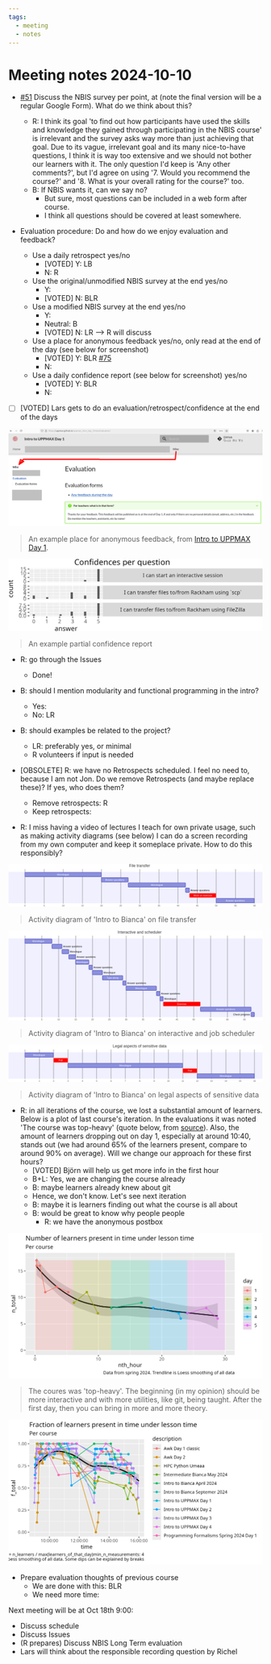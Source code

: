 ```yaml
---
tags:
  - meeting
  - notes
---
```


# Meeting notes 2024-10-10

- [#51](https://github.com/UPPMAX/programming_formalisms/issues/51)
  Discuss the NBIS survey per point, at
  [](../misc/evaluation.md)
  (note the final version will be a regular Google Form).
  What do we think about this?
    - R: I think its goal 'to find out how participants have used the skills and
    knowledge they gained through participating in the NBIS course' is
    irrelevant and the survey asks way more than just achieving that goal.
    Due to its vague, irrelevant goal and its many nice-to-have questions,
    I think it is way too extensive and we should not bother our learners with
    it.
    The only question I'd keep is 'Any other comments?', but I'd agree on using
    '7. Would you recommend the course?' and
    '8. What is your overall rating for the course?' too.
    - B: If NBIS wants it, can we say no?
        - But sure, most questions can be included in a web form after course.
        - I think all questions should be covered at least somewhere.

- Evaluation procedure: Do and how do we enjoy evaluation and feedback?
    - Use a daily retrospect yes/no
        - [VOTED] Y: LB
        - N: R
    - Use the original/unmodified NBIS survey at the end yes/no
        - Y:
        - [VOTED] N: BLR
    - Use a modified NBIS survey at the end yes/no
        - Y:
        - Neutral: B
        - [VOTED] N: LR --> R will discuss
    - Use a place for anonymous feedback yes/no, only read at the
    end of the day (see below for screenshot)
        - [VOTED] Y: BLR [#75](https://github.com/UPPMAX/programming_formalisms/issues/75)
        - N:
    - Use a daily confidence report (see below for screenshot) yes/no
        - [VOTED] Y: BLR
        - N:

- [ ] [VOTED] Lars gets to do an evaluation/retrospect/confidence at the end of the days

![An example place for anonymous feedback](20241010_place_for_anonymous_feedback.png)

> An example place for anonymous feedback, from [Intro to UPPMAX Day 1](https://uppmax.github.io/uppmax_intro_day_1/evaluations/20240827/).

![An example partial confidence report](20241010_confidences_per_question.png)

> An example partial confidence report

- R: go through the Issues
    - Done!
- B: should I mention modularity and functional programming in the intro?
    - Yes:
    - No: LR
- B: should examples be related to the project?
    - LR: preferably yes, or minimal
    - R volunteers if input is needed
- [OBSOLETE] R: we have no Retrospects scheduled. I feel no need to, because I am
  not Jon. Do we remove Retrospects (and maybe replace these)?
  If yes, who does them?
    - Remove retrospects: R
    - Keep retrospects:

- R: I miss having a video of lectures I teach for own private usage,
  such as making activity diagrams (see below)
  I can do a screen recording from my own computer and keep it someplace
  private. How to do this responsibly?

![Activity diagram of 'Intro to Bianca' on file transfer](20241010_activity_1.png)

> Activity diagram of 'Intro to Bianca' on file transfer

![Activity diagram of 'Intro to Bianca' on interactive and job scheduler](20241010_activity_2.png)

> Activity diagram of 'Intro to Bianca' on interactive and job scheduler

![Activity diagram of 'Intro to Bianca' on legal aspects of sensitive data](20241010_activity_3.png)

> Activity diagram of 'Intro to Bianca' on legal aspects of sensitive data

- R: in all iterations of the course, we lost a substantial amount of learners.
  Below is a plot of last course's iteration.
  In the evaluations it was noted 'The course was top-heavy' (quote
  below, from [source](../shared_documents/2023_autumn/day_5.md#what-can-we-improve-1)).
  Also, the amount of learners dropping out on day 1, especially at around 10:40,
  stands out (we had around 65% of the learners present, compare to around 90%
  on average).
  Will we change our approach for these first hours?
    - [VOTED] Björn will help us get more info in the first hour
    - B+L: Yes, we are changing the course already
    - B: maybe learners already knew about git
    - Hence, we don't know. Let's see next iteration
    - B: maybe it is learners finding out what the course is all about
    - B: would be great to know why people people
        - R: we have the anonymous postbox

![Number of learners per nth hour](20241010_n_learners_per_nth_hour.png)

> The coures was 'top-heavy'.
> The beginning (in my opinion) should be more interactive and with more
> utilities, like git, being taught.
> After the first day, then you can bring in more and more theory.

![Fraction of learners per fraction of course time per course](20241010_f_learners_per_f_time_per_course.png)

- Prepare evaluation thoughts of previous course
    - We are done with this: BLR
    - We need more time:

Next meeting will be at Oct 18th 9:00:

- Discuss schedule
- Discuss Issues
- (R prepares) Discuss NBIS Long Term evaluation
- Lars will think about the responsible recording question by Richel

